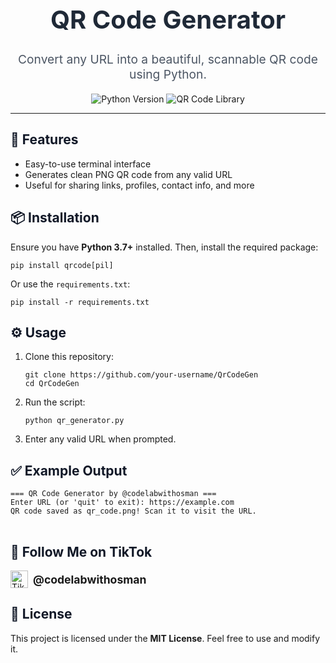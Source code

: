 <h1 align="center" style="font-size: 2.5rem; color: #1f2937;">QR Code Generator</h1>

<p align="center" style="font-size: 1.2rem; color: #4b5563;">
  Convert any URL into a beautiful, scannable QR code using Python.
</p>

<p align="center">
  <img src="https://img.shields.io/badge/Python-3.7+-blue?style=flat-square" alt="Python Version" />
  <img src="https://img.shields.io/badge/qrcode-library-orange?style=flat-square" alt="QR Code Library" />
</p>

<hr>

<h2 style="color: #111827;">🚀 Features</h2>
<ul>
  <li>Easy-to-use terminal interface</li>
  <li>Generates clean PNG QR code from any valid URL</li>
  <li>Useful for sharing links, profiles, contact info, and more</li>
</ul>

<h2 style="color: #111827;">📦 Installation</h2>
<p>Ensure you have <strong>Python 3.7+</strong> installed. Then, install the required package:</p>

<pre>
<code>pip install qrcode[pil]</code>
</pre>

<p>Or use the <code>requirements.txt</code>:</p>

<pre>
<code>pip install -r requirements.txt</code>
</pre>

<h2 style="color: #111827;">⚙️ Usage</h2>

<ol>
  <li>Clone this repository:</li>
  <pre><code>git clone https://github.com/your-username/QrCodeGen
cd QrCodeGen</code></pre>

  <li>Run the script:</li>
  <pre><code>python qr_generator.py</code></pre>

  <li>Enter any valid URL when prompted.</li>
</ol>

<h2 style="color: #111827;">✅ Example Output</h2>

<pre>
<code>=== QR Code Generator by @codelabwithosman ===
Enter URL (or 'quit' to exit): https://example.com
QR code saved as qr_code.png! Scan it to visit the URL.
</code>
</pre>

<h2 style="color: #111827;">📱 Follow Me on TikTok</h2>
<p>
  <a href="https://www.tiktok.com/@codelabwithosman" target="_blank" style="text-decoration: none; display: inline-flex; align-items: center;">
    <img src="https://upload.wikimedia.org/wikipedia/commons/a/a9/TikTok_logo.svg" alt="TikTok" width="28" style="margin-right: 8px;">
    <span style="font-weight: bold; font-size: 1.1rem;">@codelabwithosman</span>
  </a>
</p>

<h2 style="color: #111827;">📝 License</h2>
<p>This project is licensed under the <strong>MIT License</strong>. Feel free to use and modify it.</p>
